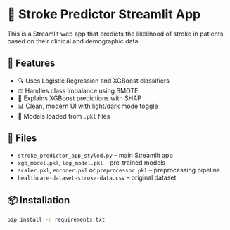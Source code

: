 # 🧠 Stroke Predictor Streamlit App

This is a Streamlit web app that predicts the likelihood of stroke in patients based on their clinical and demographic data.

## 🚀 Features
- 🔍 Uses Logistic Regression and XGBoost classifiers
- ⚖️ Handles class imbalance using SMOTE
- 🧠 Explains XGBoost predictions with SHAP
- 📊 Clean, modern UI with light/dark mode toggle
- 📁 Models loaded from `.pkl` files

## 📂 Files
- `stroke_predictor_app_styled.py` – main Streamlit app
- `xgb_model.pkl`, `log_model.pkl` – pre-trained models
- `scaler.pkl`, `encoder.pkl` or `preprocessor.pkl` – preprocessing pipeline
- `healthcare-dataset-stroke-data.csv` – original dataset

## 📦 Installation
```bash
pip install -r requirements.txt
